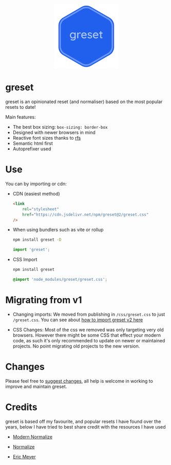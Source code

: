 <div align="center">
    <img src="assets/greset.png" width="200px" />
</div>

# greset

greset is an opinionated reset (and normaliser) based on the most popular resets to date!

Main features:

- The best box sizing: `box-sizing: border-box`
- Designed with newer browsers in mind
- Reactive font sizes thanks to [rfs](https://getbootstrap.com/docs/5.0/getting-started/rfs/)
- Semantic html first
- Autoprefixer used


# Use

You can by importing or cdn:

-   CDN (easiest method)

    ```html
    <link
        rel="stylesheet"
        href="https://cdn.jsdelivr.net/npm/greset@2/greset.css"
    />
    ```

-   When using bundlers such as vite or rollup

    ```bash
    npm install greset -D
    ```

    ```js
    import 'greset';
    ```

-   CSS Import
    
    ```bash
    npm install greset
    ```

    ```css
    @import 'node_modules/greset/greset.css';
    ```

# Migrating from v1

- Changing imports:
    We moved from publishing in `/css/greset.css` to just `/greset.css`. You can see about [how to import greset v2 here](#use) 

- CSS Changes:
    Most of the css we removed was only targeting very old browsers. However there might be some CSS that effect your modern code, as such it's only recommended to update on newer or maintained projects. No point migrating old projects to the new version.

# Changes

Please feel free to [suggest changes](https://github.com/ghostdevv/greset/issues/new), all help is welcome in working to improve and maintain greset.

# Credits

greset is based off my favourite, and popular resets I have found over the years, below I have tried to best share credit with the resources I have used

- [Modern Normalize](https://www.npmjs.com/package/modern-normalize)

- [Normalize](https://www.npmjs.com/package/normalize.css)

- [Eric Meyer](https://meyerweb.com/eric/tools/css/reset/)
